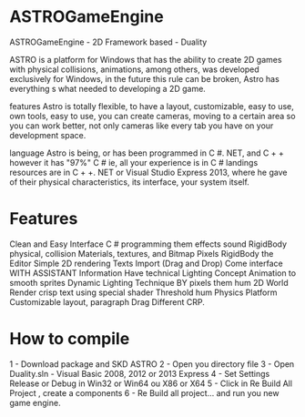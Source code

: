 ASTROGameEngine
===============

ASTROGameEngine - 2D Framework based - Duality

ASTRO is a platform for Windows that has the ability to create 2D games with physical collisions, animations, among others, was developed exclusively for Windows, in the future this rule can be broken, Astro has everything s what needed to developing a 2D game.

features Astro is totally flexible, to have a layout, customizable, easy to use, own tools, easy to use, you can create cameras, moving to a certain area so you can work better, not only cameras like every tab you have on your development space.

language Astro is being, or has been programmed in C #. NET, and C + + however it has "97%" C # ie, all your experience is in C # landings resources are in C + +. NET or Visual Studio Express 2013, where he gave of their physical characteristics, its interface, your system itself.

Features
===============

Clean and Easy Interface C # programming them effects sound RigidBody physical, collision Materials, textures, and Bitmap Pixels RigidBody the Editor Simple 2D rendering Texts Import (Drag and Drop) Come interface WITH ASSISTANT Information Have technical Lighting Concept Animation to smooth sprites Dynamic Lighting Technique BY pixels them hum 2D World Render crisp text using special shader Threshold hum Physics Platform Customizable layout, paragraph Drag Different CRP.


How to compile
================

1 - Download package and SKD ASTRO
2 - Open you directory file
3 - Open Duality.sln - Visual Basic 2008, 2012 or 2013 Express
4 - Set Settings Release or Debug in  Win32 or Win64 ou X86 or X64
5 - Click in Re Build All Project , create a components
6 - Re Build all project... and run you new game engine.

